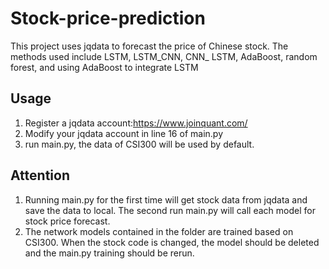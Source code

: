 # Stock-price-prediction
This project uses jqdata to forecast the price of Chinese stock.  The methods used include LSTM, LSTM_CNN, CNN_ LSTM, AdaBoost, random forest, and using AdaBoost to integrate LSTM
## Usage
1. Register a jqdata account:https://www.joinquant.com/
2. Modify your jqdata account in line 16 of main.py
3. run main.py, the data of CSI300 will be used by default.
## Attention
1. Running main.py for the first time will get stock data from jqdata and save the data to local. The second run main.py will call each model for stock price forecast.
2. The network models contained in the folder are trained based on CSI300. When the stock code is changed, the model should be deleted and the main.py training should be rerun.
